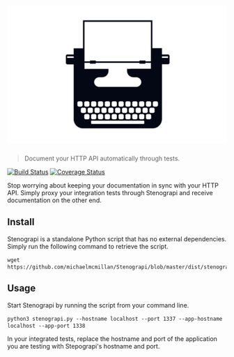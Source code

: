 # [![Stenograpi](docs/img/header.png)](https://github.com/michaelmcmillan/Stenograpi)

> Document your HTTP API automatically through tests.

[![Build Status](https://travis-ci.org/michaelmcmillan/Stenograpi.svg?branch=master)](https://travis-ci.org/michaelmcmillan/Stenograpi)
[![Coverage Status](https://coveralls.io/repos/github/michaelmcmillan/Stenograpi/badge.svg?branch=master)](https://coveralls.io/github/michaelmcmillan/Stenograpi?branch=master)

Stop worrying about keeping your documentation in sync with your HTTP API. Simply proxy your integration tests through Stenograpi and receive documentation on the other end.

## Install
Stenograpi is a standalone Python script that has no external dependencies. Simply run the following command to retrieve the script.

````
wget https://github.com/michaelmcmillan/Stenograpi/blob/master/dist/stenograpi.py
````

## Usage

Start Stenograpi by running the script from your command line.

````
python3 stenograpi.py --hostname localhost --port 1337 --app-hostname localhost --app-port 1338
````

In your integrated tests, replace the hostname and port of the application you are testing with Stepograpi's hostname and port.